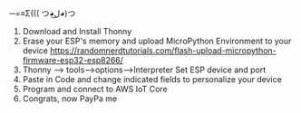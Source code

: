 ─=≡Σ((( つ◕ل͜◕)つ


1.   Download and Install Thonny
2.   Erase your ESP's memory and upload MicroPython Environment to your device https://randomnerdtutorials.com/flash-upload-micropython-firmware-esp32-esp8266/
3.   Thonny --> tools-->options-->Interpreter  Set ESP device and port
4.   Paste in Code and change indicated fields to personalize your device
5.   Program and connect to AWS IoT Core
6.   Congrats, now PayPa me
